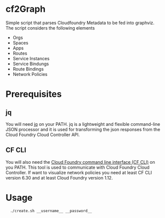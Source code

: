# cf2Graph
Simple script that parses Cloudfoundry Metadata to be fed into graphviz.
The script considers the following elements
 * Orgs
 * Spaces
 * Apps
 * Routes
 * Service Instances
 * Service Bindungs
 * Route Bindings
 * Network Policies 

# Prerequisites

## jq
You will need [jq](https://stedolan.github.io/jq/) on your PATH.
jq is a lightweight and flexible command-line JSON processor and it is used for transforming the json responses from the Cloud Foundry Cloud Controller API.

## CF CLI
You will also need the [Cloud Foundry command line interface (CF CLI)](https://github.com/cloudfoundry/cli) on you PATH. This tool is used to communicate with Cloud Foundry Cloud Controller.
If want to visualize network policies you need at least CF CLI version 6.30 and at least Cloud Foundry version 1.12.

# Usage
```
  ./create.sh __username__ __password__
```
